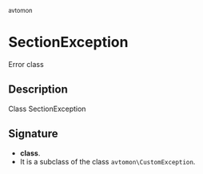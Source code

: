 <small> avtomon </small>

SectionException
================

Error class

Description
-----------

Class SectionException

Signature
---------

- **class**.
- It is a subclass of the class `avtomon\CustomException`.
